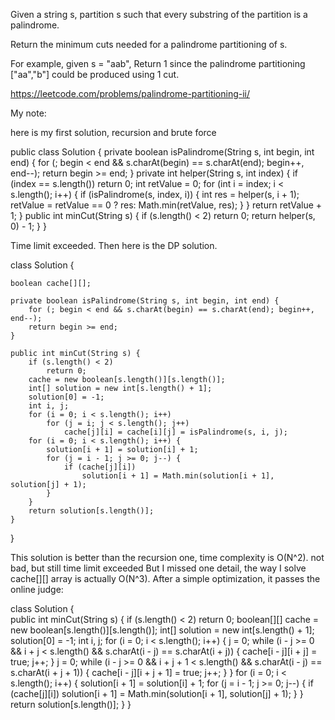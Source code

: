 Given a string s, partition s such that every substring of the partition is a palindrome.

Return the minimum cuts needed for a palindrome partitioning of s.

For example, given s = "aab",
Return 1 since the palindrome partitioning ["aa","b"] could be produced using 1 cut.

https://leetcode.com/problems/palindrome-partitioning-ii/

My note:

here is my first solution, recursion and brute force


public class Solution {
    private boolean isPalindrome(String s, int begin, int end) {
        for (; begin < end && s.charAt(begin) == s.charAt(end); begin++, end--);
        return begin >= end;
    }
    private int helper(String s, int index) {
        if (index == s.length())
            return 0;
        int retValue = 0;
        for (int i = index; i < s.length(); i++) {
            if (isPalindrome(s, index, i)) {
                int res = helper(s, i + 1);
                retValue = retValue == 0 ? res: Math.min(retValue, res); 
            }
        }
        return retValue + 1;
    }
    public int minCut(String s) {
        if (s.length() < 2)
            return 0;
        return helper(s, 0) - 1;
    }
}

Time limit exceeded. Then here is the DP solution.


class Solution {
    
    boolean cache[][];
    
    private boolean isPalindrome(String s, int begin, int end) {
        for (; begin < end && s.charAt(begin) == s.charAt(end); begin++, end--);
        return begin >= end;
    }
    
    public int minCut(String s) {
        if (s.length() < 2)
            return 0;
        cache = new boolean[s.length()][s.length()];
        int[] solution = new int[s.length() + 1];
        solution[0] = -1;
        int i, j;
        for (i = 0; i < s.length(); i++)
            for (j = i; j < s.length(); j++)
                cache[j][i] = cache[i][j] = isPalindrome(s, i, j);
        for (i = 0; i < s.length(); i++) {
            solution[i + 1] = solution[i] + 1;
            for (j = i - 1; j >= 0; j--) {
                if (cache[j][i])
                    solution[i + 1] = Math.min(solution[i + 1], solution[j] + 1);
            }
        }
        return solution[s.length()];
    }
}

This solution is better than the recursion one, time complexity is O(N^2). not bad, but still time limit exceeded
But I missed one detail, the way I solve cache[][] array is actually O(N^3). After a simple optimization, it passes the online judge:


class Solution {  
    public int minCut(String s) {
        if (s.length() < 2)
            return 0;
        boolean[][] cache = new boolean[s.length()][s.length()];
        int[] solution = new int[s.length() + 1];
        solution[0] = -1;
        int i, j;
        for (i = 0; i < s.length(); i++) {
            j = 0;
            while (i - j >= 0 && i + j < s.length() && s.charAt(i - j) == s.charAt(i + j)) {
                cache[i - j][i + j] = true;
                j++;
            }
            j = 0;
            while (i - j >= 0 && i + j + 1 < s.length() && s.charAt(i - j) == s.charAt(i + j + 1)) {
                cache[i - j][i + j + 1] = true;
                j++;
            }
        }
        for (i = 0; i < s.length(); i++) {
            solution[i + 1] = solution[i] + 1;
            for (j = i - 1; j >= 0; j--) {
                if (cache[j][i])
                    solution[i + 1] = Math.min(solution[i + 1], solution[j] + 1);
            }
        }
        return solution[s.length()];
    }
}

